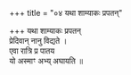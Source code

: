 +++
title = "०४ यथा शाम्याकः प्रपतन्"

+++
यथा शाम्याकः प्रपतन्  
प्रेदिवान् नानु विद्यते ।  
एवा रात्रि प्र पातय  
यो अस्माꣳ अभ्य् अघायति ॥